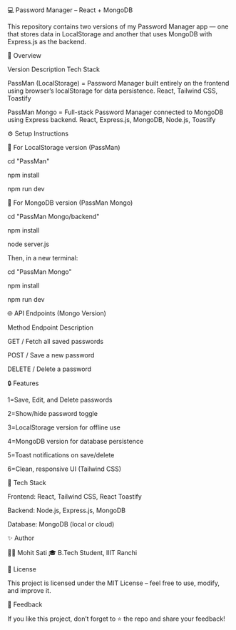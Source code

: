 💻 Password Manager – React + MongoDB

This repository contains two versions of my Password Manager app — one that stores data in LocalStorage and another that uses MongoDB with Express.js as the backend.

🧠 Overview

Version	Description	Tech Stack

PassMan (LocalStorage) =	Password Manager built entirely on the frontend using browser’s localStorage for data persistence.	React, Tailwind CSS, Toastify


PassMan Mongo =	Full-stack Password Manager connected to MongoDB using Express backend.	React, Express.js, MongoDB, Node.js, Toastify


⚙️ Setup Instructions


🧩 For LocalStorage version (PassMan)


cd "PassMan"

npm install

npm run dev


🧠 For MongoDB version (PassMan Mongo)


cd "PassMan Mongo/backend"

npm install

node server.js



Then, in a new terminal:


cd "PassMan Mongo"

npm install

npm run dev


🌐 API Endpoints (Mongo Version)


Method	        Endpoint	         Description

GET       	/	       Fetch all saved passwords

POST	      /	        Save a new password

DELETE	    /	         Delete a password


🔒 Features

1=Save, Edit, and Delete passwords

2=Show/hide password toggle

3=LocalStorage version for offline use

4=MongoDB version for database persistence

5=Toast notifications on save/delete

6=Clean, responsive UI (Tailwind CSS)

🧰 Tech Stack

Frontend: React, Tailwind CSS, React Toastify

Backend: Node.js, Express.js, MongoDB

Database: MongoDB (local or cloud)


✨ Author

👨‍💻 Mohit Sati
🎓 B.Tech Student, IIIT Ranchi

🧾 License

This project is licensed under the MIT License – feel free to use, modify, and improve it.

💬 Feedback

If you like this project, don’t forget to ⭐ the repo and share your feedback!
